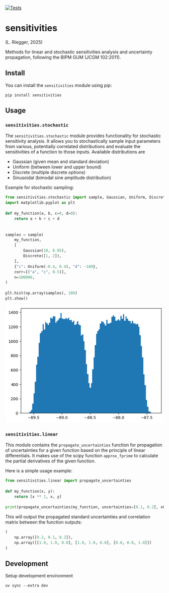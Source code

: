 [![Tests](https://github.com/himbeles/sensitivities/actions/workflows/tests.yml/badge.svg)](https://github.com/himbeles/sensitivities/actions/workflows/tests.yml)

# sensitivities

(L. Riegger, 2025)

Methods for linear and stochastic sensitivities analysis and uncertainty propagation, following the BIPM GUM (JCGM 102:2011).

## Install

You can install the `sensitivities` module using pip:

```shell
pip install sensitivities
```


## Usage

### `sensitivities.stochastic`

The `sensitivities.stochastic` module provides functionality for stochastic sensitivity analysis. It allows you to stochastically sample input parameters from various, potentially correlated distributions and evaluate the sensitivities of a function to those inputs. Available distributions are 
- Gaussian (given mean and standard deviation)
- Uniform (between lower and upper bound)
- Discrete (multiple discrete options)
- Sinusoidal (bimodal sine amplitude distribution)

Example for stochastic sampling:

```python
from sensitivities.stochastic import sample, Gaussian, Uniform, Discrete
import matplotlib.pyplot as plt

def my_function(a, b, c=0, d=0):
    return a + b + c + d


samples = sample(
    my_function,
    [
        Gaussian(10, 0.05),
        Discrete([1, 2]),
    ],
    {"c": Uniform(-0.4, 0.4), "d": -100},
    corr=[("a", "c", 0.5)],
    n=100000,
)

plt.hist(np.array(samples), 100)
plt.show()
```

![](doc/images/hist_bimodal.png)


### `sensitivities.linear`

This module contains the `propagate_uncertainties` function for propagation of uncertainties for a given function based on the principle of linear differentials. It makes use of the scipy function `approx_fprime` to calculate the partial derivatives of the given function. 

Here is a simple usage example:

```python
from sensitivities.linear import propagate_uncertainties

def my_function(x, y):
    return [x ** 2, x, y]

print(propagate_uncertainties(my_function, uncertainties=[0.1, 0.2], x0=[1, 1]))
```

This will output the propagated standard uncertainties and correlation matrix between the function outputs:

```python
(
    np.array([0.2, 0.1, 0.2]),
    np.array([[1.0, 1.0, 0.0], [1.0, 1.0, 0.0], [0.0, 0.0, 1.0]])
)
```


## Development

Setup development environment

```shell
uv sync --extra dev
```


